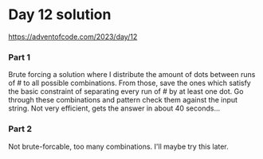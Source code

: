 # Day 12 solution

https://adventofcode.com/2023/day/12

### Part 1

Brute forcing a solution where I distribute the amount of dots between runs of # to all possible combinations. From those, save the ones which satisfy the basic constraint of separating every run of # by at least one dot. Go through these combinations and pattern check them against the input string. Not very efficient, gets the answer in about 40 seconds...

### Part 2

Not brute-forcable, too many combinations. I'll maybe try this later.